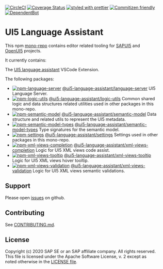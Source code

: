 [![CircleCI](https://circleci.com/gh/SAP/ui5-language-assistant.svg?style=svg)](https://circleci.com/gh/SAP/ui5-language-assistant)
[![Coverage Status](https://coveralls.io/repos/github/SAP/ui5-language-assistant/badge.svg?branch=master)](https://coveralls.io/github/SAP/ui5-language-assistant?branch=master)
[![styled with prettier](https://img.shields.io/badge/styled_with-prettier-ff69b4.svg)](https://github.com/prettier/prettier)
[![Commitizen friendly](https://img.shields.io/badge/commitizen-friendly-brightgreen.svg)](http://commitizen.github.io/cz-cli/)
[![DependentBot](https://api.dependabot.com/badges/status?host=github&repo=SAP/ui5-language-assistant)](https://dependabot.com/)

# UI5 Language Assistant

This npm [mono-repo][mono-repo] contains editor related tooling for [SAPUI5][ui5] and [OpenUI5][openui5] projects.

It currently contains:

The [UI5 language assistant](./packages/vscode-ui5-language-assistant) VSCode Extension.

The following packages:

- [![npm-language-server][npm-language-server-image]][npm-language-server-url] [@ui5-language-assistant/language-server](./packages/language-server) UI5 Language Server.
- [![npm-logic-utils][npm-logic-utils-image]][npm-logic-utils-url] [@ui5-language-assistant/logic-utils](./packages/logic-utils) Common shared logic and data structures related utilities used in other packages in this mono-repo.
- [![npm-semantic-model][npm-semantic-model-image]][npm-semantic-model-url] [@ui5-language-assistant/semantic-model](./packages/semantic-model) Data structure and related utils to represent the UI5 metadata.
- [![npm-semantic-model-types][npm-semantic-model-types-image]][npm-semantic-model-types-url] [@ui5-language-assistant/semantic-model-types](./packages/semantic-model-types) Type signatures for the semantic model.
- [![npm-settings][npm-settings-image]][npm-settings-url] [@ui5-language-assistant/settings](./packages/settings) Settings used in other packages in this mono-repo.
- [![npm-xml-views-completion][npm-xml-views-completion-image]][npm-xml-views-completion-url] [@ui5-language-assistant/xml-views-completion](./packages/xml-views-completion) Logic for UI5 XML views code assist.
- [![npm-xml-views-tooltip][npm-xml-views-tooltip-image]][npm-xml-views-tooltip-url] [@ui5-language-assistant/xml-views-tooltip](./packages/xml-views-tooltip) Logic for UI5 XML views hover tooltip.
- [![npm-xml-views-validation][npm-xml-views-validation-image]][npm-xml-views-validation-url] [@ui5-language-assistant/xml-views-validation](./packages/xml-views-validation) Logic for UI5 XML views semantic validations.

[npm-language-server-image]: https://img.shields.io/npm/v/@ui5-language-assistant/language-server.svg
[npm-language-server-url]: https://www.npmjs.com/package/@ui5-language-assistant/language-server
[npm-logic-utils-image]: https://img.shields.io/npm/v/@ui5-language-assistant/logic-utils.svg
[npm-logic-utils-url]: https://www.npmjs.com/package/@ui5-language-assistant/logic-utils
[npm-semantic-model-image]: https://img.shields.io/npm/v/@ui5-language-assistant/semantic-model.svg
[npm-semantic-model-url]: https://www.npmjs.com/package/@ui5-language-assistant/semantic-model
[npm-semantic-model-types-image]: https://img.shields.io/npm/v/@ui5-language-assistant/semantic-model-types.svg
[npm-semantic-model-types-url]: https://www.npmjs.com/package/@ui5-language-assistant/semantic-model-types
[npm-settings-image]: https://img.shields.io/npm/v/@ui5-language-assistant/settings.svg
[npm-settings-url]: https://www.npmjs.com/package/@ui5-language-assistant/settings
[npm-xml-views-completion-image]: https://img.shields.io/npm/v/@ui5-language-assistant/xml-views-completion.svg
[npm-xml-views-completion-url]: https://www.npmjs.com/package/@ui5-language-assistant/xml-views-completion
[npm-xml-views-tooltip-image]: https://img.shields.io/npm/v/@ui5-language-assistant/xml-views-tooltip.svg
[npm-xml-views-tooltip-url]: https://www.npmjs.com/package/@ui5-language-assistant/xml-views-tooltip
[npm-xml-views-validation-image]: https://img.shields.io/npm/v/@ui5-language-assistant/xml-views-validation.svg
[npm-xml-views-validation-url]: https://www.npmjs.com/package/@ui5-language-assistant/xml-views-validation

## Support

Please open [issues](https://github.com/SAP/ui5-language-assistant/issues) on github.

## Contributing

See [CONTRIBUTING.md](./CONTRIBUTING.md).

## License

Copyright (c) 2020 SAP SE or an SAP affiliate company. All rights reserved.
This file is licensed under the Apache Software License, v. 2 except as noted otherwise in the [LICENSE file](./LICENSE).

[mono-repo]: https://github.com/babel/babel/blob/master/doc/design/monorepo.md
[ui5]: https://ui5.sap.com
[openui5]: https://openui5.org
